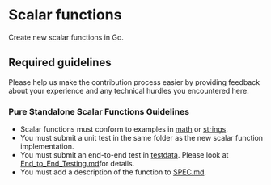 # Scalar functions

Create new scalar functions in Go. 

## Required guidelines 

Please help us make the contribution process easier by providing feedback about your experience and any technical hurdles you encountered here. 

### **Pure Standalone Scalar Functions Guidelines**
- Scalar functions must conform to examples in [math](https://github.com/influxdata/flux/tree/master/stdlib/math) or [strings](https://github.com/influxdata/flux/tree/master/stdlib/strings).
- You must submit a unit test in the same folder as the new scalar function implementation. 
- You must submit an end-to-end test in [testdata](https://github.com/influxdata/flux/tree/master/stdlib/testing/testdata). Please look at [End_to_End_Testing.md](https://github.com/influxdata/flux/tree/master/docs/End_to_End_Testing.md)for details.
- You must add a description of the function to [SPEC.md](./docs/SPEC.md).
